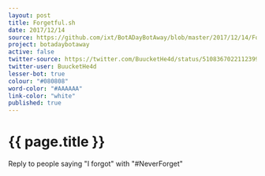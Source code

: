 ```yaml
---
layout: post
title: Forgetful.sh
date: 2017/12/14
source: https://github.com/ixt/BotADayBotAway/blob/master/2017/12/14/Forgetful.sh
project: botadaybotaway
active: false
twitter-source: https://twitter.com/BuucketHe4d/status/510836702211239936
twitter-user: BuucketHe4d
lesser-bot: true
colour: "#080808"
word-color: "#AAAAAA"
link-color: "white"
published: true
---
```

# {{ page.title }} 

Reply to people saying "I forgot" with "#NeverForget"

